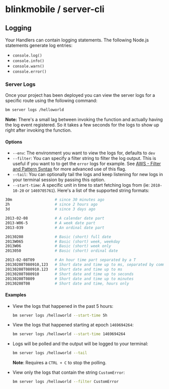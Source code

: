 # blinkmobile / server-cli

## Logging

Your Handlers can contain logging statements. The following Node.js statements generate log entries:

-   `console.log()`
-   `console.info()`
-   `console.warn()`
-   `console.error()`

### Server Logs

Once your project has been deployed you can view the server logs for a specific route using the following command:

```bash
bm server logs /helloworld
```

**Note:** There's a small lag between invoking the function and actually having the log event registered. So it takes a few seconds for the logs to show up right after invoking the function.

#### Options

-   `--env`: The environment you want to view the logs for, defaults to `dev`
-   `--filter`: You can specify a filter string to filter the log output. This is useful if you want to to get the `error` logs for example. See [AWS - Filter and Pattern Syntax](http://docs.aws.amazon.com/AmazonCloudWatch/latest/logs/FilterAndPatternSyntax.html) for more advanced use of this flag.
-   `--tail`: You can optionally tail the logs and keep listening for new logs in your terminal session by passing this option.
-   `--start-time`: A specific unit in time to start fetching logs from (ie: `2010-10-20` or `1469705761`). Here's a list of the supported string formats:

```bash
30m                   # since 30 minutes ago
2h                    # since 2 hours ago
3d                    # since 3 days ago

2013-02-08            # A calendar date part
2013-W06-5            # A week date part
2013-039              # An ordinal date part

20130208              # Basic (short) full date
2013W065              # Basic (short) week, weekday
2013W06               # Basic (short) week only
2013050               # Basic (short) ordinal date

2013-02-08T09         # An hour time part separated by a T
20130208T080910,123   # Short date and time up to ms, separated by comma
20130208T080910.123   # Short date and time up to ms
20130208T080910       # Short date and time up to seconds
20130208T0809         # Short date and time up to minutes
20130208T08           # Short date and time, hours only
```

#### Examples

-   View the logs that happened in the past 5 hours:

    ```bash
    bm server logs /helloworld --start-time 5h
    ```

-   View the logs that happened starting at epoch `1469694264`:

    ```bash
    bm server logs /helloworld --start-time 1469694264
    ```

-   Logs will be polled and the output will be logged to your terminal:

    ```bash
    bm server logs /helloworld --tail
    ```

    **Note**: Requires a `CTRL + C` to stop the polling.

-   View only the logs that contain the string `CustomError`:

    ```bash
    bm server logs /helloworld --filter CustomError
    ```
